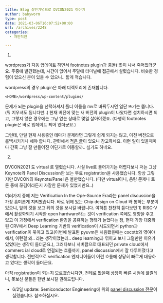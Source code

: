 ```yaml
---
title: Blog 살린기념으로 DVCON2021 이야기
author: babyworm
type: post
date: 2021-03-06T16:07:52+00:00
url: /archives/2248
categories:
  - 개인적인

---
```

1.
wordpress가 자동 업데이트 하면서 footnotes plugin과 충돌(!!!)이 나서 죽어있더군요. 주중에 발견했는데, 시간이 없어서 주말에 터미널에 접근해서 살렸습니다. 비슷한 경험이 있으신 분이 있을 수 있으니.. 짧게 적습니다.

wordpress의 경우 plugin은 아래 디렉토리에 존재합니다.

<pre class="wp-block-code"><code>&lt;HOME&gt;/wordpress/wp-content/plugins/</code></pre>

문제가 되는 plugin을 선택하셔서 폴더 이름을 mv로 바꿔두시면 일단 뜨기는 뜹니다. (뭐 지우셔도 됩니다만..)
현재 버전에 맞는 새 버전의 plugin이 나왔다면 설치하시면 되고, 그렇지 않은 경우에는 그냥 없는 상태로 몇일 살아야겠죠. (다행히 footnotes plugin은 바로 업데이트 되어 있더군요.)

그런데, 만일 현재 사용중인 테마가 문제라면 그렇게 쉽게 되지는 않고, 이전 버전으로 롤백시키거나 해야 합니다. 관련해서 <a rel="noreferrer noopener" href="http://babyworm.net/archives/1989" target="_blank">적은 글</a>이 있으니 참고하세요. 이런 일이 있을때마다 간혹 그냥 잘 만들어진 어딘가로 이동할까.. 싶기도 하네요.

2.

DVCON2021 도 virtual 로 열렸습니다. 사실 live로 들어가기는 어렵다보니 저는 그냥 Keynote와 Panel Discussion만 보는 무료 registration을 사용했습니다. 항상 그렇지만 DVCON의 Keynote/Panel 은 볼만했습니다. (다만 virtual이니, 음량 문제나 토론 중에 끊김이라든지 자잘한 문제가 있었지만요..)

여러가지 중에 저는 Verification In the Ope-Source Era라는 panel discussion을 가장 흥미롭게 지켜봤습니다. 바로 뒤에 있는 Chip design on Cloud 와 통하는 부분이 있으니, 앞의 것을 보고 뒤의 것을 보시길 바랍니다. 여하튼 찬찬히 듣다보면 1) RISC-V에서 활성화되기 시작한 open hardware라는 것이 verification 쪽에도 영향을 주고 있고 이 과정에서 verification 환경을 공유하는 형태가 늘었다는 점, 현재 가장 대중화된 CRV에서 Deep Learning 기반의 verification이 시도되면서 python과 verification이 묶이고 있고(이번에 발표된 pyuvm은 처음봤을때는 cocotb와 엮여야 해서, 이런걸 왜.. 라는 생각이었는데.. deep learning과 엮이고 보니 그럴만한 이유가 있었다는 생각이 들더군요.), 그러다보니 서버팜으로 대표되던 private cloud에서 commerc
ial cloud로 연결되는 흐름까지, panel discussion에서 잘 다루어졌다고 생각합니다. 전반적으로 verification 엔지니어들이 이런 흐름에 상당히 빠르게 대응하고 있다는 생각이 들더군요.

아직 registration이 되는지 모르겠습니다만, 전례로 봤을때 상당히 빠른 시점에 풀릴테니, 못보신 분들은 한번 보시길 권해드립니다.

  * 6/2일 update: Semiconductor Engineering에 위의 <a rel="noreferrer noopener" href="https://semiengineering.com/continuing-challenges-for-open-source-verification/?cmid=d9e3dcd0-3235-4ed6-b030-38b2cb53a567" target="_blank">panel discussion 전문</a>이 실렸습니다. 참조하십시오.